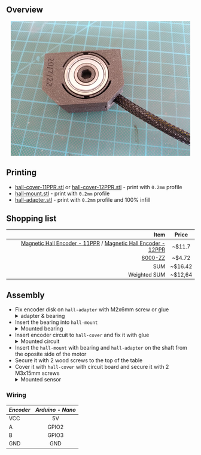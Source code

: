 ## Overview

<p align="center">
  <img src="./img/sensor-hall/sensor.png"/>
</p>

## Printing

- [hall-cover-11PPR.stl](../models/sensor-hall/hall-cover-11PPR.stl) or [hall-cover-12PPR.stl](../models/sensor-hall/hall-cover-12PPR.stl) - print with `0.2mm` profile
- [hall-mount.stl](../models/sensor-hall/hall-mount.stl) - print with `0.2mm` profile
- [hall-adapter.stl](../models/sensor-hall/hall-adapter.stl) - print with `0.2mm` profile and 100% infill

## Shopping list

|                                                                                                                                            Item |  Price  |
|------------------------------------------------------------------------------------------------------------------------------------------------:|:-------:|
| [Magnetic Hall Encoder - 11PPR](https://www.ebay.com/itm/153185900651) / [Magnetic Hall Encoder - 12PPR](https://www.ebay.com/itm/283429506020) | ~$11.7  |
|                                                                                     [6000-ZZ](https://www.aliexpress.com/item/33005322641.html) | ~$4.72  |
|                                                                                                                                             SUM | ~$16.42 |
|                                                                                                                                    Weighted SUM | ~$12,64 |

## Assembly

- Fix encoder disk on `hall-adapter` with M2x6mm screw or glue
  <details>
    <summary>adapter & bearing</summary>
    <p align="center">
      <img src="./img/sensor-hall/bearing.png"/>
    </p>
  </details>
- Insert the bearing into `hall-mount`
  <details>
    <summary>Mounted bearing</summary>
    <p align="center">
      <img src="./img/sensor-hall/mount.png"/>
    </p>
  </details>
- Insert encoder circuit to `hall-cover` and fix it with glue
  <details>
    <summary>Mounted circuit</summary>
    <p align="center">
      <img src="./img/sensor-hall/cover.png"/>
    </p>
  </details>
- Insert the `hall-mount` with bearing and `hall-adapter` on the shaft from the oposite side of the motor
- Secure it with 2 wood screws to the top of the table
- Cover it with `hall-cover` with circuit board and secure it with 2 M3x15mm screws
  <details>
    <summary>Mounted sensor</summary>
    <p align="center">
      <img src="./img/sensor-hall/mounted.png"/>
    </p>
  </details>

### Wiring

| _Encoder_ | _Arduino - Nano_ |
|-----------|:----------------:|
| VCC       |        5V        |
| A         |      GPIO2       |
| B         |      GPIO3       |
| GND       |       GND        |